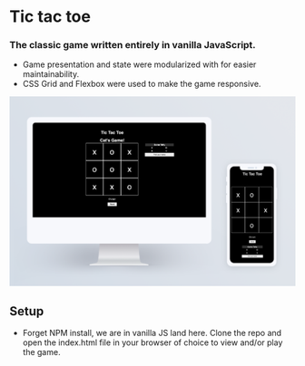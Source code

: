 # Tic tac toe

### The classic game written entirely in vanilla JavaScript.

- Game presentation and state were modularized with for easier maintainability.
- CSS Grid and Flexbox were used to make the game responsive.

![Web app mockup](https://raw.githubusercontent.com/aleksebastian/tic-tac-toe/main/mockup.png)

## Setup

- Forget NPM install, we are in vanilla JS land here. Clone the repo and open the index.html file in your browser of choice to view and/or play the game.
